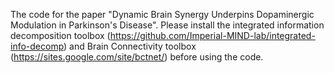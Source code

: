 The code for the paper "Dynamic Brain Synergy Underpins Dopaminergic Modulation in Parkinson's Disease". 
Please install the integrated information decomposition toolbox (https://github.com/Imperial-MIND-lab/integrated-info-decomp) and Brain Connectivity toolbox (https://sites.google.com/site/bctnet/) before using the code.
